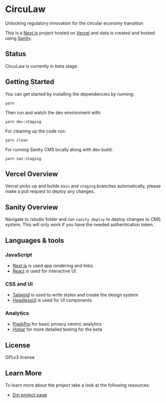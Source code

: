 # CircuLaw

Unlocking regulatory innovation for the circular economy transition

This is a [Next.js](https://nextjs.org/) project hosted on [Vercel](https://vercel.com) and data is created and hosted using [Sanity](https://www.sanity.io/).

## Status

CircuLaw is currently in beta stage. 

## Getting Started

You can get started by installing the dependencies by running:

```
yarn
```

Then run and watch the dev environment with:

```
yarn dev:staging
```

For cleaning up the code run:

```
yarn clean
```

For running Sanity CMS locally along with dev build:

```
yarn cms:staging
```

## Vercel Overview

Vercel picks up and builds `main` and `staging` branches automatically, please make a pull request to deploy any changes.

## Sanity Overview

Navigate to /studio folder and run `sanity deploy` to deploy changes to CMS system. This will only work if you have the needed authentication token.


## Languages & tools

### JavaScript

- [Next.js](https://nextjs.org) is used app rendering and links.
- [React](http://facebook.github.io/react) is used for interactive UI.

### CSS and UI

- [Tailwind](https://tailwindui.com/) is used to write styles and create the design system
- [HeadlessUI](https://headlessui.com/) is used for UI components

### Analytics

- [PiwikPro](https://piwik.pro/) for basic privacy centric analytics
- [Hotjar](https://www.hotjar.com/) for more detailed testing for the beta

## License

GPLv3 license

## Learn More

To learn more about the project take a look at the following resources:

- [Dm project page](https://darkmatterlabs.org/CircuLaw)
